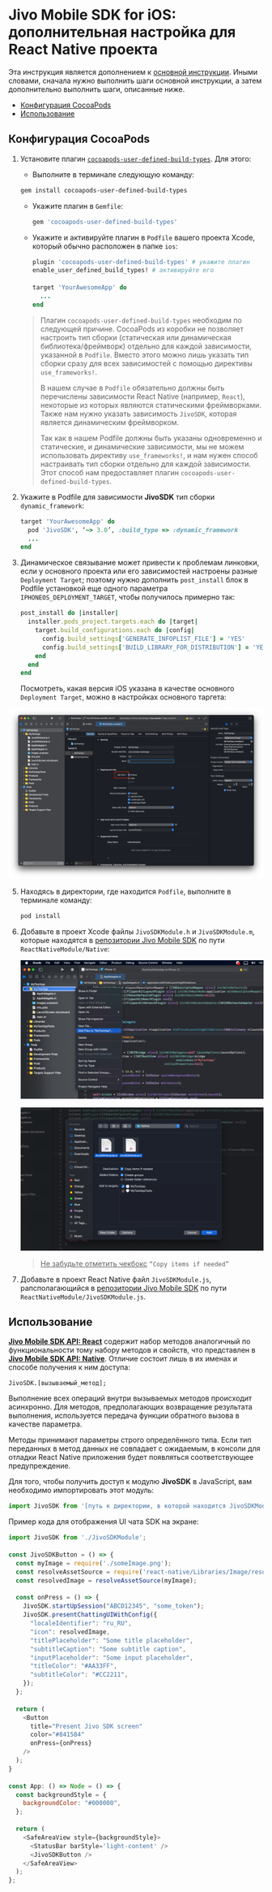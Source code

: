 # Jivo Mobile SDK for iOS: дополнительная настройка для React Native проекта
Эта инструкция является дополнением к [основной инструкции](../README.md).
Иными словами, сначала нужно выполнить шаги основной инструкции, а затем дополнительно выполнить шаги, описанные ниже.

- [Конфигурация CocoaPods](#cocoapods)
- [Использование](#usage)



## <a name="cocoapods">Конфигурация CocoaPods</a>

1. Установите плагин [`cocoapods-user-defined-build-types`](https://github.com/joncardasis/cocoapods-user-defined-build-types).
   Для этого:

     - Выполните в терминале следующую команду:

   ```bash
   gem install cocoapods-user-defined-build-types
   ```

     - Укажите плагин в `Gemfile`:

       ```ruby
       gem 'cocoapods-user-defined-build-types'
       ```
     - Укажите и активируйте плагин в `Podfile` вашего проекта Xcode, который обычно расположен в папке `ios`:

       ```ruby
       plugin 'cocoapods-user-defined-build-types' # укажите плагин
       enable_user_defined_build_types! # активируйте его
       
       target 'YourAwesomeApp' do  
         ...
       end
       ```

   > Плагин `cocoapods-user-defined-build-types` необходим по следующей причине. CocoaPods из коробки не позволяет настроить тип сборки (статическая или динамическая библиотека/фреймворк) отдельно для каждой зависимости, указанной в `Podfile`. Вместо этого можно лишь указать тип сборки сразу для всех зависимостей с помощью директивы `use_frameworks!`.
   >
   > В нашем случае в `Podfile` обязательно должны быть перечислены зависимости React Native (например, `React`), некоторые из которых являются статическими фреймворками. Также нам нужно указать зависимость `JivoSDK`, которая является динамическим фреймворком.
   >
   > Так как в нашем Podfile должны быть указаны одновременно и статические, и динамические зависимости, мы не можем использовать директиву `use_frameworks!`, и нам нужен способ настраивать тип сборки отдельно для каждой зависимости. Этот способ нам предоставляет плагин `cocoapods-user-defined-build-types`.

2. Укажите в Podfile для зависимости **JivoSDK** тип сборки `dynamic_framework`:
    ```ruby
    target 'YourAwesomeApp' do
      pod 'JivoSDK', ‘~> 3.0’, :build_type => :dynamic_framework
      ...
    end
    ```

4. Динамическое связывание может привести к проблемам линковки, если у основного проекта или его зависимостей настроены разные `Deployment Target`; поэтому нужно дополнить `post_install` блок в Podfile установкой еще одного параметра `IPHONEOS_DEPLOYMENT_TARGET`, чтобы получилось примерно так:
    ```ruby
    post_install do |installer| 
      installer.pods_project.targets.each do |target| 
        target.build_configurations.each do |config| 
          config.build_settings['GENERATE_INFOPLIST_FILE'] = 'YES'
          config.build_settings['BUILD_LIBRARY_FOR_DISTRIBUTION'] = 'YES'
        end 
      end 
    end
    ```

    Посмотреть, какая версия iOS указана в качестве основного `Deployment Target`, можно в настройках основного таргета:

![](./Resources/react_setup_1.png)

5. Находясь в директории, где находится `Podfile`, выполните в терминале команду:
    ```bash
    pod install
    ```

6. Добавьте в проект Xcode файлы `JivoSDKModule.h` и `JivoSDKModule.m`, которые находятся в [репозитории Jivo Mobile SDK](https://github.com/JivoChat/JivoSDK-iOS) по пути `ReactNativeModule/Native`:

    ![](./Resources/react_setup_2.png)

    ![](./Resources/react_setup_3.png)

    > <u>Не забудьте отметить чекбокс</u> `“Copy items if needed”`

7. Добавьте в проект React Native файл `JivoSDKModule.js`, рапсполагающийся в [репозитории Jivo Mobile SDK](https://github.com/JivoChat/JivoSDK-iOS) по пути `ReactNativeModule/JivoSDKModule.js`.



## <a name="usage">Использование</a>

[**Jivo Mobile SDK API: React**](react_api.md) содержит набор методов аналогичный по функциональности тому набору методов и свойств, что представлен в [**Jivo Mobile SDK API: Native**](native_api.md). Отличие состоит лишь в их именах и способе получения к ним доступа:

```
JivoSDK.[вызываемый_метод];
```

Выполнение всех операций внутри вызываемых методов происходит асинхронно. Для методов, предполагающих возвращение результата выполнения, используется передача функции обратного вызова в качестве параметра.

Методы принимают параметры строго определённого типа. Если тип переданных в метод данных не совпадает с ожидаемым, в консоли для отладки React Native приложения будет появляться соответствующее предупреждение.

Для того, чтобы получить доступ к модулю **JivoSDK** в JavaScript, вам необходимо импортировать этот модуль:

```js
import JivoSDK from '[путь к директории, в которой находится JivoSDKModule.js]/JivoSDKModule';
```

Пример кода для отображения UI чата SDK на экране:

```javascript
import JivoSDK from './JivoSDKModule';

const JivoSDKButton = () => {
  const myImage = require('./someImage.png');
  const resolveAssetSource = require('react-native/Libraries/Image/resolveAssetSource');
  const resolvedImage = resolveAssetSource(myImage);

  const onPress = () => {
    JivoSDK.startUpSession("ABCD12345", "some_token");
    JivoSDK.presentChattingUIWithConfig({
      "localeIdentifier": "ru_RU",
      "icon": resolvedImage,
      "titlePlaceholder": "Some title placeholder",
      "subtitleCaption": "Some subtitle caption",
      "inputPlaceholder": "Some input placeholder",
      "titleColor": "#AA33FF",
      "subtitleColor": "#CC2211",
    });
  };

  return (
    <Button
      title="Present Jivo SDK screen"
      color="#841584"
      onPress={onPress}
    />
  );
}

const App: () => Node = () => {
  const backgroundStyle = {
    backgroundColor: "#000000",
  };

  return (
    <SafeAreaView style={backgroundStyle}>
      <StatusBar barStyle='light-content' />
      <JivoSDKButton />
    </SafeAreaView>
  );
};
```

